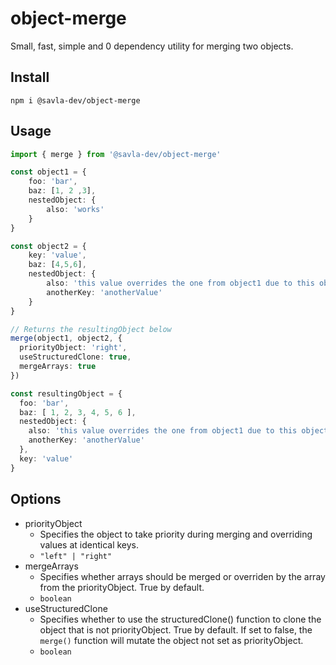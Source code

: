 # object-merge

Small, fast, simple and 0 dependency utility for merging two objects.

## Install

```
npm i @savla-dev/object-merge
```

## Usage

```ts
import { merge } from '@savla-dev/object-merge'

const object1 = {
    foo: 'bar',
    baz: [1, 2 ,3],
    nestedObject: {
        also: 'works'
    }
}

const object2 = {
    key: 'value',
    baz: [4,5,6],
    nestedObject: {
        also: 'this value overrides the one from object1 due to this object having priority',
        anotherKey: 'anotherValue'
    }
}

// Returns the resultingObject below
merge(object1, object2, {
  priorityObject: 'right',
  useStructuredClone: true,
  mergeArrays: true
})

const resultingObject = {
  foo: 'bar',
  baz: [ 1, 2, 3, 4, 5, 6 ],
  nestedObject: {
    also: 'this value overrides the one from object1 due to this object having priority',
    anotherKey: 'anotherValue'
  },
  key: 'value'
}
```

## Options

- priorityObject
  - Specifies the object to take priority during merging and overriding values at identical keys.
  - `"left" | "right"`
- mergeArrays
  - Specifies whether arrays should be merged or overriden by the array from the priorityObject. True by default.
  - `boolean`
- useStructuredClone
  - Specifies whether to use the structuredClone() function to clone the object that is not priorityObject. True by default. If set to false, the `merge()` function will mutate the object not set as priorityObject.
  - `boolean`
